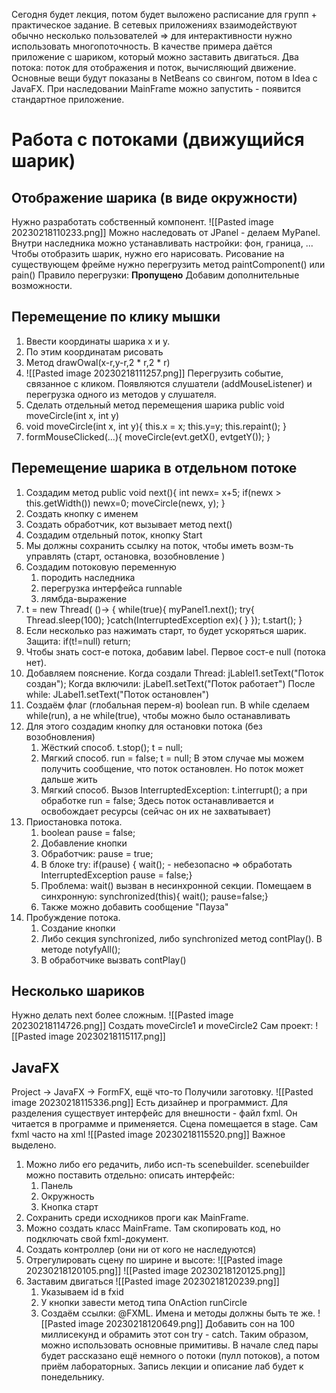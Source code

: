 Сегодня будет лекция, потом будет выложено расписание для групп + практическое задание.
В сетевых приложениях взаимодействуют обычно несколько пользователей => для интерактивности нужно использовать многопоточность.
В качестве примера даётся приложение с шариком, который можно заставить двигаться. Два потока: поток для отображения  и поток, вычисляющий движение. Основные вещи будут показаны в NetBeans со свингом, потом в Idea с JavaFX.
При наследовании MainFrame можно запустить - появится стандартное приложение.
# Работа с потоками (движущийся шарик)
## Отображение шарика (в виде окружности)
Нужно разработать собственный компонент. 
![[Pasted image 20230218110233.png]]
Можно наследовать от JPanel - делаем MyPanel. Внутри наследника можно устанавливать настройки: фон, граница, ...
Чтобы отобразить шарик, нужно его нарисовать. Рисование на существующем фрейме нужно перегрузить метод paintComponent() или pain()
Правило перегрузки:
**Пропущено**
Добавим дополнительные возможности.
## Перемещение по клику мышки
1. Ввести координаты шарика x и y.
2. По этим координатам рисовать
3. Метод drawOwal(x-r,y-r,2 \* r,2 \* r)
4. ![[Pasted image 20230218111257.png]] Перегрузить событие, связанное с кликом. Появляются слушатели (addMouseListener) и перегрузка одного из методов у слушателя.
5. Сделать отдельный метод перемещения шарика public void moveCircle(int x, int y)
6. void moveCircle(int x, int y){
	this.x = x;
	this.y=y;
	this.repaint();
	}
7. formMouseClicked(...){
	moveCircle(evt.getX(), evtgetY());
	}
## Перемещение шарика в отдельном потоке
1. Создадим метод public void next(){
		int newx= x+5;
		if(newx > this.getWidth())
			newx=0;
		moveCircle(newx, y);
		}
2. Создать кнопку с именем
3. Создать обработчик, кот вызывает метод next()
4. Создадим отдельный поток, кнопку Start
5. Мы должны сохранить ссылку на поток, чтобы иметь возм-ть управлять (старт, остановка, возобновление )
6. Создадим потоковую переменную
	1. породить наследника
	2. перегрузка интерфейса runnable
	3. лямбда-выражение
7. t = new Thread( ()->
	{ while(true){
		myPanel1.next();
		try{
		Thread.sleep(100);
		}catch(InterruptedException ex){
		}
		});
		t.start();
	}
8. Если несколько раз нажимать старт, то будет ускоряться шарик. Защита: 
	if(t!=null) return;
9. Чтобы знать сост-е потока, добавим label. Первое сост-е null (потока нет). 
10. Добавляем пояснение. Когда создали Thread:
	jLablel1.setText("Поток создан");
	Когда включили: 
	jLabel1.setText("Поток работает")
	После while: 
	JLabel1.setText("Поток остановлен")
11. Создаём флаг (глобальная перем-я) boolean run. В while сделаем while(run), а не while(true), чтобы можно было останавливать
12. Для этого создадим кнопку для остановки потока (без возобновления)
	1. Жёсткий способ. t.stop(); t = null; 
	2. Мягкий способ. run = false; t = null; В этом случае мы можем получить сообщение, что поток остановлен. Но поток может дальше жить
	3. Мягкий способ. Вызов InterruptedException: t.interrupt(); а при обработке run = false; Здесь поток останавливается и освобождает ресурсы (сейчас он их не захватывает)
13. Приостановка потока.
	1. boolean pause = false;
	2. Добавление кнопки
	3. Обработчик: pause = true;
	4. В блоке try: if(pause)
			{
			wait(); - небезопасно => обработать InterruptedException
			pause = false;}
	5. Проблема: wait() вызван в несинхронной секции. Помещаем в синхронную:
			synchronized(this){
			wait();
			pause=false;}
	6. Также можно добавить сообщение "Пауза"
14. Пробуждение потока.
	1. Создание кнопки
	2. Либо секция synchronized, либо  synchronized метод contPlay(). В методе notyfyAll();
	3. В обработчике вызвать contPlay()
## Несколько шариков
Нужно делать next более сложным.
![[Pasted image 20230218114726.png]]
Создать moveCircle1 и moveCircle2
Сам проект:
![[Pasted image 20230218115117.png]]
## JavaFX
Project -> JavaFX -> FormFX, ещё что-то
Получили заготовку.
![[Pasted image 20230218115336.png]]
Есть дизайнер и программист. Для разделения существует интерфейс для внешности - файл fxml. Он читается в программе и применяется. Сцена помещается в stage.
Сам fxml часто на xml
![[Pasted image 20230218115520.png]]
Важное выделено.
1. Можно либо его редачить, либо исп-ть scenebuilder. scenebuilder можно поставить отдельно: описать интерфейс:
	1. Панель
	2. Окружность
	3. Кнопка старт
2. Сохранить среди исходников проги как MainFrame.
3. Можно создать класс MainFrame. Там скопировать код, но подключать свой fxml-документ.
4. Создать контроллер (они ни от кого не наследуются)
5. Отрегулировать сцену по ширине и высоте: ![[Pasted image 20230218120105.png]] ![[Pasted image 20230218120125.png]]
6. Заставим двигаться ![[Pasted image 20230218120239.png]]
	1. Указываем id в fxid
	2. У кнопки завести метод типа OnAction runCircle 
	3. Создаём ссылки: @FXML. Имена и методы должны быть те же.
	![[Pasted image 20230218120649.png]]
Добавить сон на 100 миллисекунд и обрамить этот сон try - catch. 
Таким образом, можно использовать основные примитивы.
В начале след пары будет рассказано ещё немного о потоки (пулл потоков), а потом приём лабораторных. Запись лекции и описание лаб будет к понедельнику.
